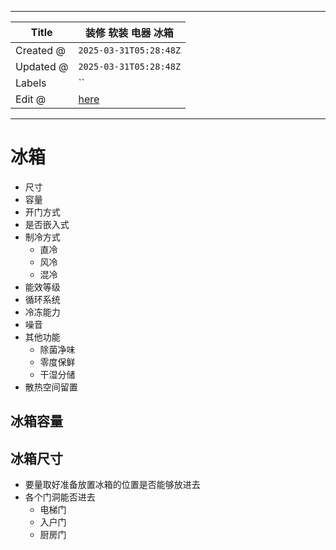 -----

| Title     | 装修 软装 电器 冰箱                                      |
| --------- | ------------------------------------------------ |
| Created @ | `2025-03-31T05:28:48Z`                           |
| Updated @ | `2025-03-31T05:28:48Z`                           |
| Labels    | \`\`                                             |
| Edit @    | [here](https://github.com/junxnone/F/issues/101) |

-----

# 冰箱

  - 尺寸
  - 容量
  - 开门方式
  - 是否嵌入式
  - 制冷方式
      - 直冷
      - 风冷
      - 混冷
  - 能效等级
  - 循环系统
  - 冷冻能力
  - 噪音
  - 其他功能
      - 除菌净味
      - 零度保鲜
      - 干湿分储
  - 散热空间留置

## 冰箱容量

## 冰箱尺寸

  - 要量取好准备放置冰箱的位置是否能够放进去
  - 各个门洞能否进去
      - 电梯门
      - 入户门
      - 厨房门
